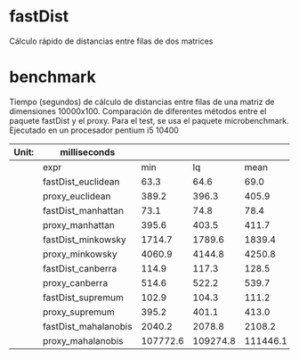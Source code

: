 # fastDist
Cálculo rápido de distancias entre filas de dos matrices

# benchmark
Tiempo (segundos) de cálculo de distancias entre filas de una matriz de dimensiones 10000x100. Comparación de diferentes métodos entre el paquete fastDist y el proxy. Para el test, se usa el paquete microbenchmark. Ejecutado en un procesador pentium i5 10400


| Unit: | milliseconds         |          |          |          |          |          |          |       |
|-------|----------------------|----------|----------|----------|----------|----------|----------|-------|
|       | expr                 | min      | lq       | mean     | median   | uq       | max      | neval |
|       | fastDist_euclidean   | 63.3     | 64.6     | 69.0     | 66.7     | 72.3     | 81.9     | 30    |
|       | proxy_euclidean      | 389.2    | 396.3    | 405.9    | 404.6    | 414.1    | 441.3    | 30    |
|       | fastDist_manhattan   | 73.1     | 74.8     | 78.4     | 76.3     | 81.8     | 90.5     | 30    |
|       | proxy_manhattan      | 395.6    | 403.5    | 411.7    | 408.3    | 415.8    | 452.7    | 30    |
|       | fastDist_minkowsky   | 1714.7   | 1789.6   | 1839.4   | 1810.5   | 1860.5   | 2176.6   | 30    |
|       | proxy_minkowsky      | 4060.9   | 4144.8   | 4250.8   | 4211.8   | 4313.8   | 4717.8   | 30    |
|       | fastDist_canberra    | 114.9    | 117.3    | 128.5    | 121.6    | 129.8    | 188.0    | 30    |
|       | proxy_canberra       | 514.6    | 522.2    | 539.7    | 534.6    | 541.9    | 696.5    | 30    |
|       | fastDist_supremum    | 102.9    | 104.3    | 111.2    | 107.5    | 114.7    | 170.2    | 30    |
|       | proxy_supremum       | 395.2    | 401.1    | 413.0    | 408.1    | 419.7    | 483.7    | 30    |
|       | fastDist_mahalanobis | 2040.2   | 2078.8   | 2108.2   | 2100.7   | 2128.0   | 2244.6   | 30    |
|       | proxy_mahalanobis    | 107772.6 | 109274.8 | 111446.1 | 110321.4 | 112152.8 | 122567.6 | 30    |
